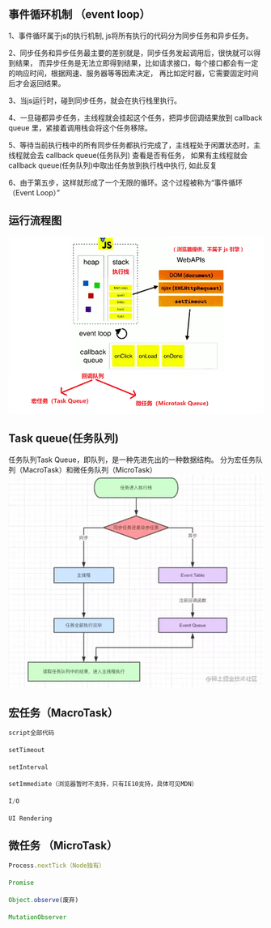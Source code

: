 
## 事件循环机制 （event loop）

1、事件循环属于js的执行机制, js将所有执行的代码分为同步任务和异步任务。

2、同步任务和异步任务最主要的差别就是，同步任务发起调用后，很快就可以得到结果，
   而异步任务是无法立即得到结果，比如请求接口，每个接口都会有一定的响应时间，根据网速、服务器等等因素决定，
   再比如定时器，它需要固定时间后才会返回结果。

3、当js运行时，碰到同步任务，就会在执行栈里执行。

4、一旦碰都异步任务，主线程就会挂起这个任务，把异步回调结果放到 callback queue 里，紧接着调用栈会将这个任务移除。

5、等待当前执行栈中的所有同步任务都执行完成了，主线程处于闲置状态时，主线程就会去 callback queue(任务队列) 查看是否有任务，
   如果有主线程就会callback queue(任务队列)中取出任务放到执行栈中执行, 如此反复

6、由于第五步，这样就形成了一个无限的循环。这个过程被称为“事件循环（Event Loop）”

## 运行流程图  
![event_loop](/image/event_loop.png)

## Task queue(任务队列)

任务队列Task Queue，即队列，是一种先进先出的一种数据结构。
分为宏任务队列（MacroTask）和微任务队列（MicroTask）
![event_loop](/image/Task_Queue.png)

## 宏任务（MacroTask）

```js
script全部代码

setTimeout

setInterval

setImmediate（浏览器暂时不支持，只有IE10支持，具体可见MDN）

I/O

UI Rendering
```

## 微任务 （MicroTask）

```js
Process.nextTick（Node独有）

Promise

Object.observe(废弃)

MutationObserver
```